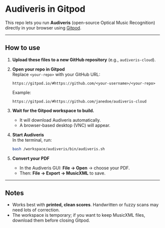 # Audiveris in Gitpod

This repo lets you run **Audiveris** (open-source Optical Music Recognition) directly in your browser using [Gitpod](https://gitpod.io).

---

## How to use

1. **Upload these files to a new GitHub repository** (e.g., `audiveris-cloud`).

2. **Open your repo in Gitpod**  
   Replace `<your-repo>` with your GitHub URL:  
   ```
   https://gitpod.io/#https://github.com/<your-username>/<your-repo>
   ```

   Example:  
   ```
   https://gitpod.io/#https://github.com/janedoe/audiveris-cloud
   ```

3. **Wait for the Gitpod workspace to build.**  
   - It will download Audiveris automatically.  
   - A browser-based desktop (VNC) will appear.  

4. **Start Audiveris**  
   In the terminal, run:  
   ```bash
   bash /workspace/audiveris/bin/audiveris.sh
   ```

5. **Convert your PDF**  
   - In the Audiveris GUI: **File → Open** → choose your PDF.  
   - Then: **File → Export → MusicXML** to save.  

---

## Notes
- Works best with **printed, clean scores**. Handwritten or fuzzy scans may need lots of correction.
- The workspace is temporary; if you want to keep MusicXML files, download them before closing Gitpod.
